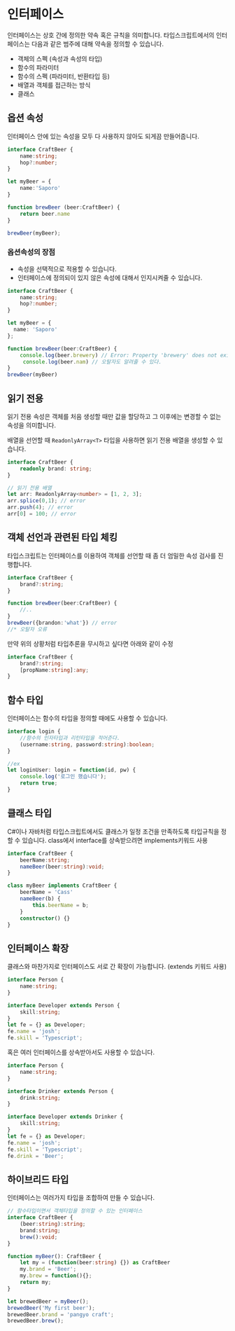 # 인터페이스
인터페이스는 상호 간에 정의한 약속 혹은 규칙을 의미합니다.
타입스크립트에서의 인터페이스는 다음과 같은 범주에 대해 약속을 정의할 수 있습니다.
- 객체의 스펙 (속성과 속성의 타입)
- 함수의 파라미터
- 함수의 스펙 (파라미터, 반환타입 등)
- 배열과 객체를 접근하는 방식
- 클래스 

## 옵션 속성
인터페이스 안에 있는 속성을 모두 다 사용하지 않아도 되게끔 만들어줍니다.
```typescript
interface CraftBeer {
    name:string;
    hop?:number;
}

let myBeer = {
    name:'Saporo'
}

function brewBeer (beer:CraftBeer) {
    return beer.name
}

brewBeer(myBeer);
```
### 옵션속성의 장점
- 속성을 선택적으로 적용할 수 있습니다.
- 인터페이스에 정의되이 있지 않은 속성에 대해서 인지시켜줄 수 있습니다.

```typescript
interface CraftBeer {
    name:string;
    hop?:number;
}

let myBeer = {
  name: 'Saporo'
};

function brewBeer(beer:CraftBeer) {
    console.log(beer.brewery) // Error: Property 'brewery' does not exist on type 'Beer' 
     console.log(beer.nam) // 오탈자도 알려줄 수 있다.
}
brewBeer(myBeer)
```

## 읽기 전용
읽기 전용 속성은 객체를 처음 생성할 때만 값을 할당하고 그 이후에는 변경할 수 없는 속성을 의미합니다.

배열을 선언할 때 `ReadonlyArray<T>` 타입을 사용하면 읽기 전용 배열을 생성할 수 있습니다.

```typescript
interface CraftBeer {
    readonly brand: string;
}

// 읽기 전용 배열
let arr: ReadonlyArray<number> = [1, 2, 3];
arr.splice(0,1); // error
arr.push(4); // error
arr[0] = 100; // error
```

## 객체 선언과 관련된 타입 체킹
타입스크립트는 인터페이스를 이용하여 객체를 선언할 때 좀 더 엄밀한 속성 검사를 진행합니다.
```typescript
interface CraftBeer {
    brand?:string;
}

function brewBeer(beer:CraftBeer) {
    //..
}
brewBeer({brandon:'what'}) // error
//* 오탈자 오류
```
만약 위의 상황처럼 타입추론을 무시하고 싶다면 아래와 같이 수정
```typescript
interface CraftBeer {
    brand?:string;
    [propName:string]:any;
}
```
## 함수 타입
인터페이스는 함수의 타입을 정의할 때에도 사용할 수 있습니다.
```typescript
interface login {
    //함수의 인자타입과 리턴타입을 적어준다.
    (username:string, password:string):boolean;
}

//ex
let loginUser: login = function(id, pw) {
    console.log('로그인 했습니다');
    return true;
}
```

## 클래스 타입
C#이나 자바처럼 타입스크립트에서도 클래스가 일정 조건을 만족하도록 타입규칙을 정할 수 있습니다.
class에서 interface를 상속받으려면 implements키워드 사용
```typescript
interface CraftBeer {
    beerName:string;
    nameBeer(beer:string):void;
}

class myBeer implements CraftBeer {
    beerName = 'Cass'
    nameBeer(b) {
        this.beerName = b;
    }
    constructor() {}
}

```

## 인터페이스 확장
클래스와 마찬가지로 인터페이스도 서로 간 확장이 가능합니다. (extends 키워드 사용)
```typescript
interface Person {
    name:string;
}

interface Developer extends Person {
    skill:string;
}
let fe = {} as Developer;
fe.name = 'josh';
fe.skill = 'Typescript';
```

혹은 여러 인터페이스를 상속받아서도 사용할 수 있습니다.
```typescript
interface Person {
    name:string;
}

interface Drinker extends Person {
    drink:string;
}

interface Developer extends Drinker {
    skill:string;
}
let fe = {} as Developer;
fe.name = 'josh';
fe.skill = 'Typescript';
fe.drink = 'Beer';

```

## 하이브리드 타입
인터페이스는 여러가지 타입을 조합하여 만들 수 있습니다.
```typescript
// 함수타입이면서 객체타입을 정의할 수 있는 인터페이스
interface CraftBeer {
    (beer:string):string;
    brand:string;
    brew():void;
}

function myBeer(): CraftBeer {
    let my = (function(beer:string) {}) as CraftBeer
    my.brand = 'Beer';
    my.brew = function(){};
    return my;
}

let brewedBeer = myBeer();
brewedBeer('My first beer');
brewedBeer.brand = 'pangyo craft';
brewedBeer.brew();
```